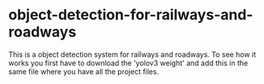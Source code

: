 # object-detection-for-railways-and-roadways
This is a object detection system for railways and roadways. To see how it works you first have to download the 'yolov3 weight' and add this in the same file where you have all the project files.
